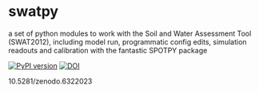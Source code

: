 # swatpy

a set of python modules to work with the Soil and Water Assessment Tool (SWAT2012), including model run, programmatic config edits, simulation readouts and calibration with the fantastic SPOTPY package

[![PyPI version](https://badge.fury.io/py/swatpy.svg)](https://badge.fury.io/py/swatpy) [![DOI](https://zenodo.org/badge/6322023.svg)](https://zenodo.org/badge/latestdoi/6322023)


10.5281/zenodo.6322023
